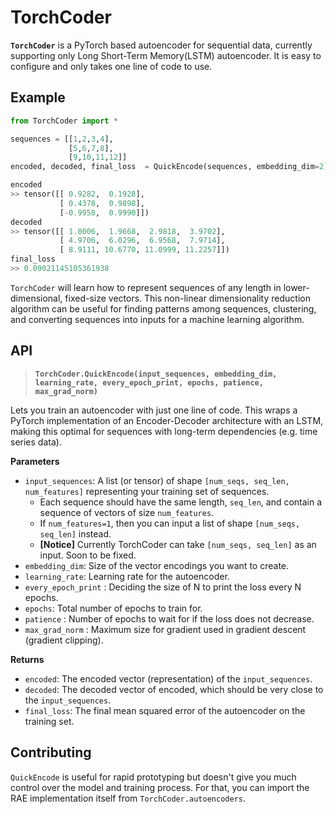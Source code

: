 # TorchCoder

__`TorchCoder`__ is a PyTorch based autoencoder for sequential data, currently supporting only Long Short-Term Memory(LSTM) autoencoder. It is easy to configure and only takes one line of code to use.

## Example
```python
from TorchCoder import *

sequences = [[1,2,3,4],
             [5,6,7,8], 
             [9,10,11,12]]
encoded, decoded, final_loss  = QuickEncode(sequences, embedding_dim=2)

encoded
>> tensor([[ 0.9282,  0.1928],
           [ 0.4378,  0.9898],
           [-0.9958,  0.9990]])
decoded
>> tensor([[ 1.0006,  1.9668,  2.9818,  3.9702],
           [ 4.9706,  6.0296,  6.9568,  7.9714],
           [ 8.9111, 10.6770, 11.0999, 11.2257]])
final_loss
>> 0.09021145105361938
```

`TorchCoder` will learn how to represent sequences of any length in lower-dimensional, fixed-size vectors. This non-linear dimensionality reduction algorithm can be useful for finding patterns among sequences, clustering, and converting sequences into inputs for a machine learning algorithm.

## API

> __`TorchCoder.QuickEncode(input_sequences, embedding_dim, learning_rate, every_epoch_print, epochs, patience, max_grad_norm)`__

Lets you train an autoencoder with just one line of code. This wraps a PyTorch implementation of an Encoder-Decoder architecture with an LSTM, making this optimal for sequences with long-term dependencies (e.g. time series data).

**Parameters**

- `input_sequences`: A list (or tensor) of shape `[num_seqs, seq_len, num_features]` representing your training set of sequences.
  - Each sequence should have the same length, `seq_len`, and contain a sequence of vectors of size `num_features`.
  - If `num_features=1`, then you can input a list of shape `[num_seqs, seq_len]` instead.
  - __[Notice]__ Currently TorchCoder can take `[num_seqs, seq_len]` as an input. Soon to be fixed.
- `embedding_dim`: Size of the vector encodings you want to create.
- `learning_rate`: Learning rate for the autoencoder.
- `every_epoch_print` : Deciding the size of N to print the loss every N epochs.
- `epochs`: Total number of epochs to train for.
- `patience` : Number of epochs to wait for if the loss does not decrease.
- `max_grad_norm` : Maximum size for gradient used in gradient descent (gradient clipping). 

**Returns**

- `encoded`: The encoded vector (representation) of the `input_sequences`.
- `decoded`: The decoded vector of encoded, which should be very close to the `input_sequences`.
- `final_loss`: The final mean squared error of the autoencoder on the training set.

## Contributing

`QuickEncode` is useful for rapid prototyping but doesn't give you much control over the model and training process. For that, you can import the RAE implementation itself from `TorchCoder.autoencoders`.

<!--Provide proof that it's generally effective-->

<!-- https://github.com/szagoruyko/pytorchviz
https://github.com/RobRomijnders/AE_ts
https://github.com/erickrf/autoencoder
https://miro.medium.com/max/1400/1*sWc8g2yiQrOzntbVeGzbEQ.png
https://arxiv.org/pdf/1502.04681.pdf -->
